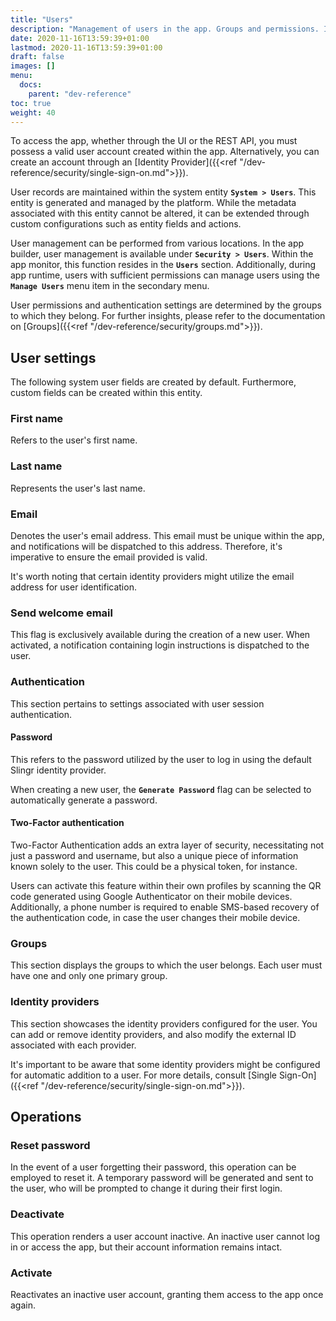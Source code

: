 ```yaml
---
title: "Users"
description: "Management of users in the app. Groups and permissions. Identity providers."
date: 2020-11-16T13:59:39+01:00
lastmod: 2020-11-16T13:59:39+01:00
draft: false
images: []
menu:
  docs:
    parent: "dev-reference"
toc: true
weight: 40
---
```


To access the app, whether through the UI or the REST API, you must possess a valid user account created within the app. Alternatively, you can create an account through an [Identity Provider]({{<ref "/dev-reference/security/single-sign-on.md">}}).

User records are maintained within the system entity **`System > Users`**. This entity is generated and managed by the platform. While the metadata associated with this entity cannot be altered, it can be extended through custom configurations such as entity fields and actions.

User management can be performed from various locations. In the app builder, user management is available under **`Security > Users`**. Within the app monitor, this function resides in the **`Users`** section. Additionally, during app runtime, users with sufficient permissions can manage users using the **`Manage Users`** menu item in the secondary menu.

User permissions and authentication settings are determined by the groups to which they belong. For further insights, please refer to the documentation on [Groups]({{<ref "/dev-reference/security/groups.md">}}).

## **User settings**

The following system user fields are created by default. Furthermore, custom fields can be created within this entity.

### First name

Refers to the user's first name.

### Last name

Represents the user's last name.

### Email

Denotes the user's email address. This email must be unique within the app, and notifications will be dispatched to this address. Therefore, it's imperative to ensure the email provided is valid.

It's worth noting that certain identity providers might utilize the email address for user identification.

### Send welcome email

This flag is exclusively available during the creation of a new user. When activated, a notification containing login instructions is dispatched to the user.

### Authentication

This section pertains to settings associated with user session authentication.

#### Password

This refers to the password utilized by the user to log in using the default Slingr identity provider.

When creating a new user, the **`Generate Password`** flag can be selected to automatically generate a password.

#### Two-Factor authentication

Two-Factor Authentication adds an extra layer of security, necessitating not just a password and username, but also a unique piece of information known solely to the user. This could be a physical token, for instance.

Users can activate this feature within their own profiles by scanning the QR code generated using Google Authenticator on their mobile devices. Additionally, a phone number is required to enable SMS-based recovery of the authentication code, in case the user changes their mobile device.

### Groups

This section displays the groups to which the user belongs. Each user must have one and only one primary group.

### Identity providers

This section showcases the identity providers configured for the user. You can add or remove identity providers, and also modify the external ID associated with each provider.

It's important to be aware that some identity providers might be configured for automatic addition to a user. For more details, consult [Single Sign-On]({{<ref "/dev-reference/security/single-sign-on.md">}}).

## **Operations**

### Reset password

In the event of a user forgetting their password, this operation can be employed to reset it. A temporary password will be generated and sent to the user, who will be prompted to change it during their first login.

### Deactivate

This operation renders a user account inactive. An inactive user cannot log in or access the app, but their account information remains intact.

### Activate

Reactivates an inactive user account, granting them access to the app once again.

